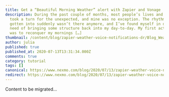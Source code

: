 ```yaml
---
title: Get a “Beautiful Morning Weather” alert with Zapier and Vonage
description: During the past couple of months, most people’s lives and routines
  took a turn for the unexpected, and mine was no exception. The rhythm I’d
  gotten into suddenly wasn’t there anymore, and I’ve found myself in desperate
  need of bringing some structure back into my day-to-day. My first action item
  was to reconquer my mornings […]
thumbnail: /content/blog/zapier-weather-voice-notifications-dr/Blog_Weather-Warnings_1200x600.png
author: julia
published: true
published_at: 2020-07-13T13:31:34.000Z
comments: true
category: tutorial
tags: []
canonical: https://www.nexmo.com/blog/2020/07/13/zapier-weather-voice-notifications-dr
redirect: https://www.nexmo.com/blog/2020/07/13/zapier-weather-voice-notifications-dr
---
```


Content to be migrated...
